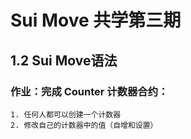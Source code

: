 # Sui Move 共学第三期

## 1.2 Sui Move语法

### 作业：完成 **Counter** 计数器合约：
    1. 任何人都可以创建一个计数器
    2. 修改自己的计数器中的值（自增和设置）